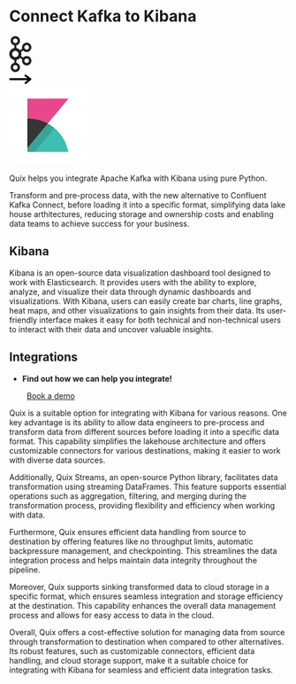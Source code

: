 # Connect Kafka to Kibana

<div class="connect-images cards blog-grid-card" markdown>
<div>
<img src="../images/kafka_logo.png" width="40px" />
</div>
<div>
<img src="../images/arrow.svg" width="40px" />
</div>
<div>
<img src="./images/kibana_1.jpg" />
</div>
</div>

Quix helps you integrate Apache Kafka with Kibana using pure Python.

Transform and pre-process data, with the new alternative to Confluent Kafka Connect, before loading it into a specific format, simplifying data lake house arthitectures, reducing storage and ownership costs and enabling data teams to achieve success for your business.

## Kibana

Kibana is an open-source data visualization dashboard tool designed to work with Elasticsearch. It provides users with the ability to explore, analyze, and visualize their data through dynamic dashboards and visualizations. With Kibana, users can easily create bar charts, line graphs, heat maps, and other visualizations to gain insights from their data. Its user-friendly interface makes it easy for both technical and non-technical users to interact with their data and uncover valuable insights.

## Integrations

<div class="grid cards" markdown>

- __Find out how we can help you integrate!__

    <a class="md-button md-button--primary" href="https://share.hsforms.com/1iW0TmZzKQMChk0lxd_tGiw4yjw2?__hstc=175542013.2303933fbd746c0ac86d9ccbe9bc9100.1728383268831.1729603416735.1729620918855.31&__hssc=175542013.1.1729620918855&__hsfp=2132701734" target="_blank" style="margin:.5rem;">Book a demo</a>

</div>


Quix is a suitable option for integrating with Kibana for various reasons. One key advantage is its ability to allow data engineers to pre-process and transform data from different sources before loading it into a specific data format. This capability simplifies the lakehouse architecture and offers customizable connectors for various destinations, making it easier to work with diverse data sources.

Additionally, Quix Streams, an open-source Python library, facilitates data transformation using streaming DataFrames. This feature supports essential operations such as aggregation, filtering, and merging during the transformation process, providing flexibility and efficiency when working with data.

Furthermore, Quix ensures efficient data handling from source to destination by offering features like no throughput limits, automatic backpressure management, and checkpointing. This streamlines the data integration process and helps maintain data integrity throughout the pipeline.

Moreover, Quix supports sinking transformed data to cloud storage in a specific format, which ensures seamless integration and storage efficiency at the destination. This capability enhances the overall data management process and allows for easy access to data in the cloud.

Overall, Quix offers a cost-effective solution for managing data from source through transformation to destination when compared to other alternatives. Its robust features, such as customizable connectors, efficient data handling, and cloud storage support, make it a suitable choice for integrating with Kibana for seamless and efficient data integration tasks.

